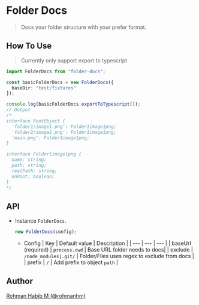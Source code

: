 # Folder Docs

> Docs your folder structure with your prefer format.

## How To Use

> Currently only support export to typescript

```ts
import FolderDocs from "folder-docs";

const basicFolderDocs = new FolderDocs({
  baseDir: "test/fixtures"
});

console.log(basicFolderDocs.exportToTypescript());
// Output
/*
interface RootObject {
  'folder1/image1.png': Folder1image1png;
  'folder2/image2.png': Folder1image1png;
  'main.png': Folder1image1png;
}

interface Folder1image1png {
  name: string;
  path: string;
  realPath: string;
  onRoot: boolean;
}
*/
```

## API

- Instance `FolderDocs`.

  ```ts
  new FolderDocs(config);
  ```

  - Config
    | Key | Default value | Description |
    | --- | --- | --- |
    | baseUrl (required) | `process.cwd` | Base URL folder needs to docs|
    | exclude | `/node_modules|.git/` | Folder/Files uses regex to exclude from docs |
    | prefix | `/` | Add prefix to object `path` |

## Author

[Rohman Habib M (@rohmanhm)](https://github.com/rohmanhm)
